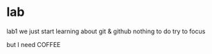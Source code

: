 # lab

lab1 we just start learning about git & github
nothing to do 
try to focus

but I need COFFEE
